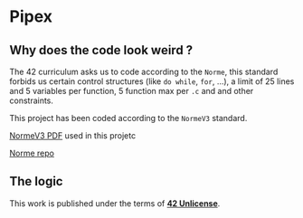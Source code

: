 # Pipex



## Why does the code look weird ?

The 42 curriculum asks us to code according to the `Norme`, this standard forbids us certain control structures (like `do while`, `for`, ...), a limit of 25 lines and 5 variables per function, 5 function max per `.c` and and other constraints.

This project has been coded according to the `NormeV3` standard.

[NormeV3 PDF](https://github.com/42School/norminette) used in this projetc

[Norme repo](https://github.com/42School/norminette)



## The logic



This work is published under the terms of **[42 Unlicense](https://github.com/gcamerli/42unlicense)**.